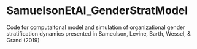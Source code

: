 # SamuelsonEtAl_GenderStratModel
Code for computaitonal model and simulation of organizational gender stratification dynamics presented in Sameulson, Levine, Barth, Wessel, &amp; Grand (2019)
